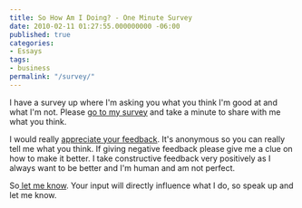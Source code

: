 ```yaml
---
title: So How Am I Doing? - One Minute Survey
date: 2010-02-11 01:27:55.000000000 -06:00
published: true
categories:
- Essays
tags:
- business
permalink: "/survey/"
---
```

I have a survey up where I'm asking you what you think I'm good at and  what I'm not. Please <a href="http://surveys.polldaddy.com/s/065C4C8F32A55CD1/" target="_blank" rel="nofollow">go to my survey</a> and take a minute to share with me  what you think.

I would really <a href="http://surveys.polldaddy.com/s/065C4C8F32A55CD1/" rel="nofollow">appreciate your feedback</a>. It's anonymous so you can really tell me what you think. If giving negative feedback please give me a clue on how to make it better. I take constructive feedback very positively as I always want to be better and I'm human and am not perfect.

So<a href="http://surveys.polldaddy.com/s/065C4C8F32A55CD1/" rel="nofollow"> let me know</a>. Your input will directly influence what I do, so speak up and let me know.
